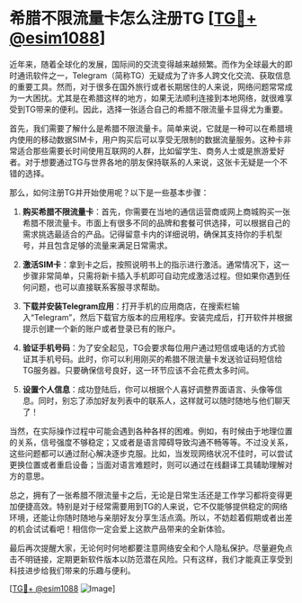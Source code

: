 # 希腊不限流量卡怎么注册TG [[TG💪+ @esim1088](https://t.me/s/esim1088)]

近年来，随着全球化的发展，国际间的交流变得越来越频繁。而作为全球最大的即时通讯软件之一，Telegram（简称TG）无疑成为了许多人跨文化交流、获取信息的重要工具。然而，对于很多在国外旅行或者长期居住的人来说，网络问题常常成为一大困扰。尤其是在希腊这样的地方，如果无法顺利连接到本地网络，就很难享受到TG带来的便利。因此，选择一张适合自己的希腊不限流量卡显得尤为重要。

首先，我们需要了解什么是希腊不限流量卡。简单来说，它就是一种可以在希腊境内使用的移动数据SIM卡，用户购买后可以享受无限制的数据流量服务。这种卡非常适合那些需要长时间使用互联网的人群，比如留学生、商务人士或是旅游爱好者。对于想要通过TG与世界各地的朋友保持联系的人来说，这张卡无疑是一个不错的选择。

那么，如何注册TG并开始使用呢？以下是一些基本步骤：

1. **购买希腊不限流量卡**：首先，你需要在当地的通信运营商或网上商城购买一张希腊不限流量卡。市面上有很多不同的品牌和套餐可供选择，可以根据自己的需求挑选最适合的产品。记得留意卡内的详细说明，确保其支持你的手机型号，并且包含足够的流量来满足日常需求。

2. **激活SIM卡**：拿到卡之后，按照说明书上的指示进行激活。通常情况下，这一步骤非常简单，只需将新卡插入手机即可自动完成激活过程。但如果你遇到任何问题，也可以直接联系客服寻求帮助。

3. **下载并安装Telegram应用**：打开手机的应用商店，在搜索栏输入“Telegram”，然后下载官方版本的应用程序。安装完成后，打开软件并根据提示创建一个新的账户或者登录已有的账户。

4. **验证手机号码**：为了安全起见，TG会要求每位用户通过短信或电话的方式验证其手机号码。此时，你可以利用刚买的希腊不限流量卡发送验证码短信给TG服务器。只要确保信号良好，这一环节应该不会花费太多时间。

5. **设置个人信息**：成功登陆后，你可以根据个人喜好调整界面语言、头像等信息。同时，别忘了添加好友列表中的联系人，这样就可以随时随地与他们聊天了！

当然，在实际操作过程中可能会遇到各种各样的困难。例如，有时候由于地理位置的关系，信号强度不够稳定；又或者是语言障碍导致沟通不畅等等。不过没关系，这些问题都可以通过耐心解决逐步克服。比如，当发现网络状况不佳时，可以尝试更换位置或者重启设备；当面对语言难题时，则可以通过在线翻译工具辅助理解对方的意思。

总之，拥有了一张希腊不限流量卡之后，无论是日常生活还是工作学习都将变得更加便捷高效。特别是对于经常需要用到TG的人来说，它不仅能够提供稳定的网络环境，还能让你随时随地与亲朋好友分享生活点滴。所以，不妨趁着假期或者出差的机会试试看吧！相信你一定会爱上这款产品带来的全新体验。

最后再次提醒大家，无论何时何地都要注意网络安全和个人隐私保护。尽量避免点击不明链接，定期更新软件版本以防范潜在风险。只有这样，我们才能真正享受到科技进步给我们带来的乐趣与便利。

[[TG💪+ @esim1088](https://t.me/s/esim1088) ![Image](https://i.postimg.cc/4NQfJmqS/Snipaste-2025-05-13-00-14-12.png)]